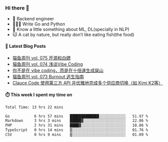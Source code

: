 ### Hi there 👋

- 🔧 Backend engineer
- 👨🏻‍💻 Write Go and Python
- 🔭 Know a little something about ML, DL(specially in NLP)
- 🐱 A cat by nature, but really don’t like eating fish(the food)

#### 📖 Latest Blog Posts
<!-- BLOG-POST-LIST:START -->
- [猫鱼周刊 vol. 075 开源和白嫖](https://ameow.xyz/archives/weekly-075)
- [猫鱼周刊 vol. 074 浅谈Vibe Coding](https://ameow.xyz/archives/weekly-074)
- [你不是在 vibe coding，而是在十倍速生成屎山](https://ameow.xyz/archives/vibe-coding-or-shit-generating)
- [猫鱼周刊 vol. 073 Burnout 逃生指南](https://ameow.xyz/archives/weekly-073)
- [Clauce Code 使用第三方 API 并优雅地完成多个供应商切换（如 Kimi K2等）](https://ameow.xyz/archives/claude-code-graceful-usage-with-third-party-api)
<!-- BLOG-POST-LIST:END -->

#### ⏱️ This week I spent my time on
<!--START_SECTION:waka-->

```txt
Total Time: 13 hrs 22 mins

Go           6 hrs 57 mins   █████████████░░░░░░░░░░░░   51.97 %
Markdown     3 hrs 3 mins    █████▓░░░░░░░░░░░░░░░░░░░   22.86 %
PHP          2 hrs 31 mins   ████▓░░░░░░░░░░░░░░░░░░░░   18.86 %
TypeScript   0 hrs 14 mins   ▒░░░░░░░░░░░░░░░░░░░░░░░░   01.76 %
CSV          0 hrs 9 mins    ▒░░░░░░░░░░░░░░░░░░░░░░░░   01.09 %
```

<!--END_SECTION:waka-->

<!--
**LeslieLeung/LeslieLeung** is a ✨ _special_ ✨ repository because its `README.md` (this file) appears on your GitHub profile.

Here are some ideas to get you started:

- 🔭 I’m currently working on ...
- 🌱 I’m currently learning ...
- 👯 I’m looking to collaborate on ...
- 🤔 I’m looking for help with ...
- 💬 Ask me about ...
- 📫 How to reach me: ...
- 😄 Pronouns: ...
- ⚡ Fun fact: ...
-->
